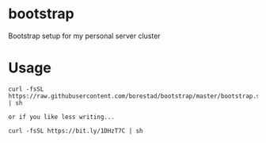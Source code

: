 # bootstrap
Bootstrap setup for my personal server cluster

# Usage
    curl -fsSL https://raw.githubusercontent.com/borestad/bootstrap/master/bootstrap.sh | sh

    or if you like less writing...

    curl -fsSL https://bit.ly/1DHzT7C | sh
